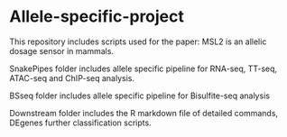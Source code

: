 # Allele-specific-project

This repository includes scripts used for the paper: MSL2 is an allelic dosage sensor in mammals.

SnakePipes folder includes allele specific pipeline for RNA-seq, TT-seq, ATAC-seq and ChIP-seq analysis.

BSseq folder includes allele specific pipeline for Bisulfite-seq analysis

Downstream folder includes the R markdown file of detailed commands, DEgenes further classification scripts.
